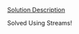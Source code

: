 [Solution Description](https://www.hackerrank.com/challenges/java-anagrams/problem?isFullScreen=true)

Solved Using Streams!
